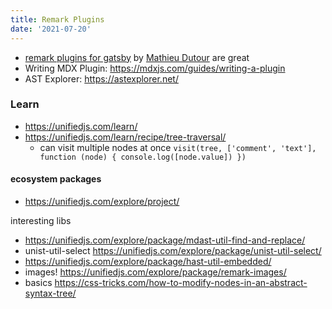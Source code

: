 ```yaml
---
title: Remark Plugins
date: '2021-07-20'
---
```


- [remark plugins for gatsby](https://github.com/mathieudutour/gatsby-digital-garden/tree/master/packages) by [Mathieu Dutour](https://github.com/mathieudutour) are great
- Writing MDX Plugin: https://mdxjs.com/guides/writing-a-plugin
- AST Explorer: https://astexplorer.net/

### Learn
- https://unifiedjs.com/learn/
- https://unifiedjs.com/learn/recipe/tree-traversal/
	- can visit multiple nodes at once
`visit(tree, ['comment', 'text'], function (node) {
  console.log([node.value])
})`

#### ecosystem packages
- https://unifiedjs.com/explore/project/


interesting libs
- https://unifiedjs.com/explore/package/mdast-util-find-and-replace/
-  unist-util-select https://unifiedjs.com/explore/package/unist-util-select/
- https://unifiedjs.com/explore/package/hast-util-embedded/
- images! https://unifiedjs.com/explore/package/remark-images/
- basics https://css-tricks.com/how-to-modify-nodes-in-an-abstract-syntax-tree/